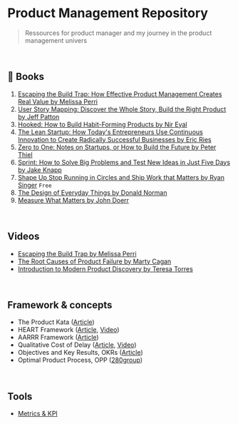 # Product Management Repository

> Ressources for product manager and my journey in the product management univers

<br>

## &#128215; Books

1. [Escaping the Build Trap: How Effective Product Management Creates Real Value by Melissa Perri](https://amzn.to/3OCL8ad)
2. [User Story Mapping: Discover the Whole Story, Build the Right Product by Jeff Patton](https://amzn.to/44PptkO)
3. [Hooked: How to Build Habit-Forming Products by Nir Eyal](https://amzn.to/3KlvKN7)
4. [The Lean Startup: How Today's Entrepreneurs Use Continuous Innovation to Create Radically Successful Businesses by Eric Ries](https://amzn.to/3Ohzu3h)
5. [Zero to One: Notes on Startups, or How to Build the Future by Peter Thiel](https://amzn.to/47bmG7h)
6. [Sprint: How to Solve Big Problems and Test New Ideas in Just Five Days by Jake Knapp](https://amzn.to/3qlz83D)
7. [Shape Up Stop Running in Circles and Ship Work that Matters by Ryan Singer](https://basecamp.com/shapeup) `Free`
8. [The Design of Everyday Things by Donald Norman](https://amzn.to/3YoubUn) 
9. [Measure What Matters by John Doerr](https://amzn.to/3DBTkRN)

<br>

## Videos

- [Escaping the Build Trap by Melissa Perri](https://www.youtube.com/watch?v=DmJXpI7OJuY)
- [The Root Causes of Product Failure by Marty Cagan](https://www.youtube.com/watch?v=9dccd8lihpQ)
- [Introduction to Modern Product Discovery by Teresa Torres](https://www.youtube.com/watch?v=l7-5x0ra2tc)

<br>


## Framework & concepts
- The Product Kata ([Article](https://melissaperri.com/blog/2015/07/22/the-product-kata))
- HEART Framework ([Article](https://www.appcues.com/blog/google-improves-user-experience-with-heart-framework), [Video](https://www.youtube.com/watch?v=YugESrDVHuo))
- AARRR Framework ([Article](https://www.designwithvalue.com/aarrr-framework))
- Qualitative Cost of Delay ([Article](https://blackswanfarming.com/qualitative-cost-delay/), [Video](https://www.youtube.com/watch?v=OmU5yIu7vRw))
- Objectives and Key Results, OKRs ([Article](https://rework.withgoogle.com/guides/set-goals-with-okrs/steps/introduction/))
- Optimal Product Process, OPP ([280group](https://280group.com/product-management-methodology/optimal-product-process-framework/))

<br>

## Tools
- [Metrics & KPI](https://github.com/robotsatan/PM-Repos/blob/main/tools/metrics.md)


